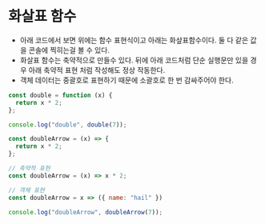 # 화살표 함수

- 아래 코드에서 보면 위에는 함수 표현식이고 아래는 화샆표함수이다. 둘 다 같은 값을 콘솔에 찍히는걸 볼 수 있다.
- 화살표 함수는 축약적으로 만들수 있다. 뒤에 아래 코드처럼 단순 실행문만 있을 경우 아래 축약적 표현 처럼 작성해도 정상 작동한다.
- 객체 데이터는 중괄호로 표현하기 때문에 소괄호로 한 번 감싸주어야 한다.
```javascript
const double = function (x) {
  return x * 2;
};

console.log("double", double(7));

const doubleArrow = (x) => {
  return x * 2;
};

// 축약적 표현
const doubleArrow = (x) => x * 2;

// 객체 표현
const doubleArrow = x => ({ name: "hail" })

console.log("doubleArrow", doubleArrow(7));
```
